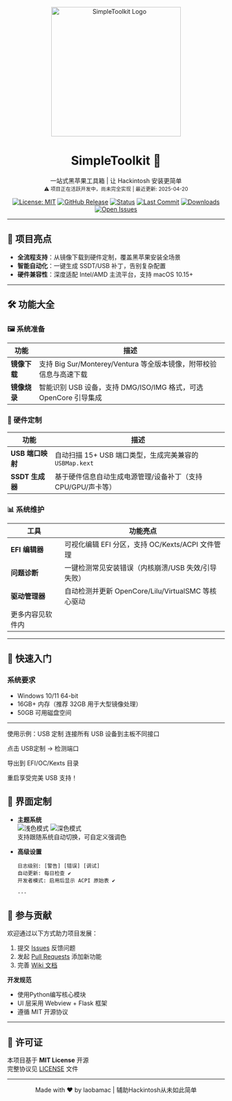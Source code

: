 <p align="center">
  <img src="https://img.wjwj.top/2025/01/27/d32c2e675ab3aa08a0d34fd147bf54c2.png" width="300" alt="SimpleToolkit Logo">
</p>

<h1 align="center">SimpleToolkit 🍎</h1>
<p align="center">
  一站式黑苹果工具箱 | 让 Hackintosh 安装更简单
  <br>
  <sub>⚠️ 项目正在活跃开发中，尚未完全实现 | 最近更新: 2025-04-20</sub>
</p>

<div align="center">
  
[![License: MIT](https://img.shields.io/badge/License-MIT-blue.svg)](https://opensource.org/licenses/MIT)
[![GitHub Release](https://img.shields.io/github/v/release/laobamac/SimpleToolkit?color=green)](https://github.com/laobamac/SimpleToolkitGUI/releases)
[![Status](https://img.shields.io/badge/status-开发中-yellow)](https://github.com/laobamac/SimpleToolkitGUI/commits/main)
[![Last Commit](https://img.shields.io/github/last-commit/laobamac/SimpleToolkit?color=orange)](https://github.com/laobamac/SimpleToolkitGUI/commits/main)
[![Downloads](https://img.shields.io/github/downloads/laobamac/SimpleToolkit/total?color=blue)](https://github.com/laobamac/SimpleToolkitGUI/releases)
[![Open Issues](https://img.shields.io/github/issues/laobamac/SimpleToolkit?color=red)](https://github.com/laobamac/SimpleToolkitGUI/issues)

</div>

---

## 🌟 项目亮点
- **全流程支持**：从镜像下载到硬件定制，覆盖黑苹果安装全场景  
- **智能自动化**：一键生成 SSDT/USB 补丁，告别复杂配置  
- **硬件兼容性**：深度适配 Intel/AMD 主流平台，支持 macOS 10.15+  

---

## 🛠️ 功能大全

### 🖼️ 系统准备
| 功能               | 描述                                                                 |
|--------------------|--------------------------------------------------------------------|
| **镜像下载**       | 支持 Big Sur/Monterey/Ventura 等全版本镜像，附带校验信息与高速下载 |
| **镜像烧录**       | 智能识别 USB 设备，支持 DMG/ISO/IMG 格式，可选 OpenCore 引导集成    |

### 🔌 硬件定制
| 功能               | 描述                                                                 |
|--------------------|--------------------------------------------------------------------|
| **USB 端口映射**   | 自动扫描 15+ USB 端口类型，生成完美兼容的 `USBMap.kext`            |
| **SSDT 生成器**    | 基于硬件信息自动生成电源管理/设备补丁（支持 CPU/GPU/声卡等）       |

### 📊 系统维护
| 工具               | 功能亮点                                                         |
|--------------------|----------------------------------------------------------------|
| **EFI 编辑器**     | 可视化编辑 EFI 分区，支持 OC/Kexts/ACPI 文件管理                |
| **问题诊断**       | 一键检测常见安装错误（内核崩溃/USB 失效/引导失败）              |
| **驱动管理器**     | 自动检测并更新 OpenCore/Lilu/VirtualSMC 等核心驱动             |
| 更多内容见软件内   |                                                                 |

---

## 🚀 快速入门

### 系统要求
- Windows 10/11 64-bit
- 16GB+ 内存（推荐 32GB 用于大型镜像处理）
- 50GB 可用磁盘空间

---

使用示例：USB 定制
连接所有 USB 设备到主板不同接口

点击 USB定制 → 检测端口

导出到 EFI/OC/Kexts 目录

重启享受完美 USB 支持！

## 🎨 界面定制

- **主题系统**  
  ![浅色模式](https://img.wjwj.top/2025/04/20/568d71d6e4eb9d37bcb40575f4d9efea.png) ![深色模式](https://img.wjwj.top/2025/04/20/163f323f033b68bd6bf1126172e7d515.png)  
  支持跟随系统自动切换，可自定义强调色

- **高级设置**  
  ```plaintext
  日志级别: [警告] [错误] [调试]
  自动更新: 每日检查 ✔️
  开发者模式: 启用后显示 ACPI 原始表 ✔️

  ---

## 🤝 参与贡献
欢迎通过以下方式助力项目发展：
1. 提交 [Issues](https://github.com/laobamac/SimpleToolkitGUI/issues) 反馈问题
2. 发起 [Pull Requests](https://github.com/laobamac/SimpleToolkitGUI/pulls) 添加新功能
3. 完善 [Wiki 文档](https://github.com/laobamac/SimpleToolkitGUI/wiki)

**开发规范**  
- 使用Python编写核心模块
- UI 层采用 Webview + Flask 框架
- 遵循 MIT 开源协议

---

## 📜 许可证
本项目基于 **MIT License** 开源  
完整协议见 [LICENSE](LICENSE) 文件

---

<p align="center">
  Made with ❤️ by laobamac | 辅助Hackintosh从未如此简单
</p>

